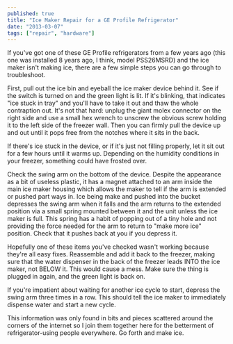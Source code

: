 ```yaml
---
published: true
title: "Ice Maker Repair for a GE Profile Refrigerator"
date: "2013-03-07"
tags: ["repair", "hardware"]
---
```

If you've got one of these GE Profile refrigerators from a few years ago (this one was installed 8 years ago, I think, model PSS26MSRD) and the ice maker isn't making ice, there are a few simple steps you can go through to troubleshoot.

First, pull out the ice bin and eyeball the ice maker device behind it. See if the switch is turned on and the green light is lit. If it's blinking, that indicates "ice stuck in tray" and you'll have to take it out and thaw the whole contraption out. It's not that hard: unplug the giant molex connector on the right side and use a small hex wrench to unscrew the obvious screw holding it to the left side of the freezer wall. Then you can firmly pull the device up and out until it pops free from the notches where it sits in the back.

If there's ice stuck in the device, or if it's just not filling properly, let it sit out for a few hours until it warms up. Depending on the humidity conditions in your freezer, something could have frosted over.

Check the swing arm on the bottom of the device. Despite the appearance as a bit of useless plastic, it has a magnet attached to an arm inside the main ice maker housing which allows the maker to tell if the arm is extended or pushed part ways in. Ice being make and pushed into the bucket depresses the swing arm when it falls and the arm returns to the extended position via a small spring mounted between it and the unit unless the ice maker is full. This spring has a habit of popping out of a tiny hole and not providing the force needed for the arm to return to "make more ice" position. Check that it pushes back at you if you depress it.

Hopefully one of these items you've checked wasn't working because they're all easy fixes. Reassemble and add it back to the freezer, making sure that the water dispenser in the back of the freezer leads INTO the ice maker, not BELOW it. This would cause a mess. Make sure the thing is plugged in again, and the green light is back on.

If you're impatient about waiting for another ice cycle to start, depress the swing arm three times in a row. This should tell the ice maker to immediately dispense water and start a new cycle.

This information was only found in bits and pieces scattered around the corners of the internet so I join them together here for the betterment of refrigerator-using people everywhere. Go forth and make ice.
